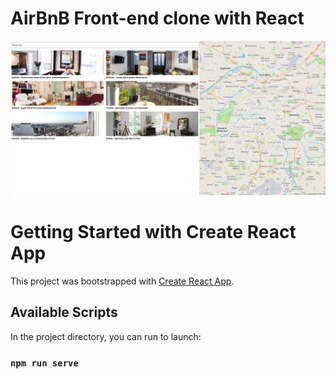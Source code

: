 # AirBnB Front-end clone with React
![alt text](./public/Screen%20Shot%202022-05-22%20at%205.27.56%20PM.png)
# Getting Started with Create React App

This project was bootstrapped with [Create React App](https://github.com/facebook/create-react-app).

## Available Scripts

In the project directory, you can run to launch:

### `npm run serve`
